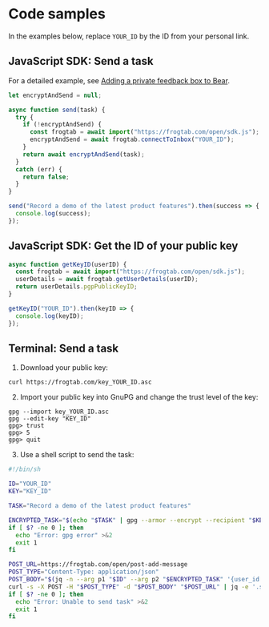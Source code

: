# Code samples

In the examples below, replace `YOUR_ID` by the ID from your personal link.

## JavaScript SDK: Send a task

For a detailed example, see [Adding a private feedback box to Bear](https://maybecoding.bearblog.dev/adding-a-private-feedback-box-to-bear/).

```javascript
let encryptAndSend = null;

async function send(task) {
  try {
    if (!encryptAndSend) {
      const frogtab = await import("https://frogtab.com/open/sdk.js");
      encryptAndSend = await frogtab.connectToInbox("YOUR_ID");
    }
    return await encryptAndSend(task);
  }
  catch (err) {
    return false;
  }
}

send("Record a demo of the latest product features").then(success => {
  console.log(success);
});
```

## JavaScript SDK: Get the ID of your public key

```javascript
async function getKeyID(userID) {
  const frogtab = await import("https://frogtab.com/open/sdk.js");
  userDetails = await frogtab.getUserDetails(userID);
  return userDetails.pgpPublicKeyID;
}

getKeyID("YOUR_ID").then(keyID => {
  console.log(keyID);
});
```

## Terminal: Send a task

1. Download your public key:

  ```
  curl https://frogtab.com/key_YOUR_ID.asc
  ```

2. Import your public key into GnuPG and change the trust level of the key:

  ```
  gpg --import key_YOUR_ID.asc
  gpg --edit-key "KEY_ID"
  gpg> trust
  gpg> 5
  gpg> quit
  ```

3. Use a shell script to send the task:

  ```sh
  #!/bin/sh

  ID="YOUR_ID"
  KEY="KEY_ID"

  TASK="Record a demo of the latest product features"

  ENCRYPTED_TASK="$(echo "$TASK" | gpg --armor --encrypt --recipient "$KEY")"
  if [ $? -ne 0 ]; then
    echo "Error: gpg error" >&2
    exit 1
  fi

  POST_URL=https://frogtab.com/open/post-add-message
  POST_TYPE="Content-Type: application/json"
  POST_BODY="$(jq -n --arg p1 "$ID" --arg p2 "$ENCRYPTED_TASK" '{user_id: $p1, message: $p2}')"
  curl -s -X POST -H "$POST_TYPE" -d "$POST_BODY" "$POST_URL" | jq -e '.success == true' > /dev/null
  if [ $? -ne 0 ]; then
    echo "Error: Unable to send task" >&2
    exit 1
  fi
  ```